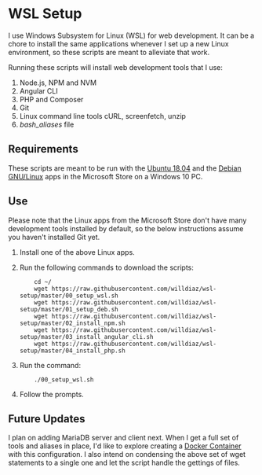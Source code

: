 # WSL Setup

I use Windows Subsystem for Linux (WSL) for web development. It can be a chore to install the same applications whenever I set up a new Linux environment, so these scripts are meant to alleviate that work.

Running these scripts will install web development tools that I use:

1. Node.js, NPM and NVM
1. Angular CLI
1. PHP and Composer
1. Git
1. Linux command line tools cURL, screenfetch, unzip
1. *bash_aliases* file

## Requirements

These scripts are meant to be run with the [Ubuntu 18.04](https://www.microsoft.com/store/productId/9N9TNGVNDL3Q) and the [Debian GNU/Linux](https://www.microsoft.com/store/productId/9MSVKQC78PK6) apps in the Microsoft Store on a Windows 10 PC.

## Use

Please note that the Linux apps from the Microsoft Store don't have many development tools installed by default, so the below instructions assume you haven't installed Git yet.

1. Install one of the above Linux apps.

1. Run the following commands to download the scripts:

    ```
        cd ~/
        wget https://raw.githubusercontent.com/willdiaz/wsl-setup/master/00_setup_wsl.sh
        wget https://raw.githubusercontent.com/willdiaz/wsl-setup/master/01_setup_deb.sh
        wget https://raw.githubusercontent.com/willdiaz/wsl-setup/master/02_install_npm.sh
        wget https://raw.githubusercontent.com/willdiaz/wsl-setup/master/03_install_angular_cli.sh
        wget https://raw.githubusercontent.com/willdiaz/wsl-setup/master/04_install_php.sh
    ```

1. Run the command:

    ```
        ./00_setup_wsl.sh
    ```

1. Follow the prompts.

## Future Updates

I plan on adding MariaDB server and client next. When I get a full set of tools and aliases in place, I'd like to explore creating a [Docker Container](https://www.docker.com/resources/what-container) with this configuration. I also intend on condensing the above set of wget statements to a single one and let the script handle the gettings of files.
